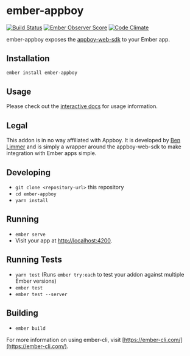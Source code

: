 # ember-appboy
[![Build Status](https://travis-ci.org/blimmer/ember-appboy.svg?branch=master)](https://travis-ci.org/blimmer/ember-appboy)
[![Ember Observer Score](https://emberobserver.com/badges/ember-appboy.svg)](https://emberobserver.com/addons/ember-appboy)
[![Code Climate](https://codeclimate.com/github/blimmer/ember-appboy/badges/gpa.svg)](https://codeclimate.com/github/blimmer/ember-appboy)

ember-appboy exposes the [appboy-web-sdk](https://github.com/Appboy/appboy-web-sdk)
to your Ember app.

## Installation

```bash
ember install ember-appboy
```

## Usage
Please check out the [interactive docs](https://blimmer.github.io/ember-appboy)
for usage information.

## Legal
This addon is in no way affiliated with Appboy. It is developed by
[Ben Limmer](https://benlimmer.com) and is simply a wrapper around the
appboy-web-sdk to make integration with Ember apps simple.

## Developing

* `git clone <repository-url>` this repository
* `cd ember-appboy`
* `yarn install`

## Running

* `ember serve`
* Visit your app at [http://localhost:4200](http://localhost:4200).

## Running Tests

* `yarn test` (Runs `ember try:each` to test your addon against multiple Ember versions)
* `ember test`
* `ember test --server`

## Building

* `ember build`

For more information on using ember-cli, visit [https://ember-cli.com/](https://ember-cli.com/).
